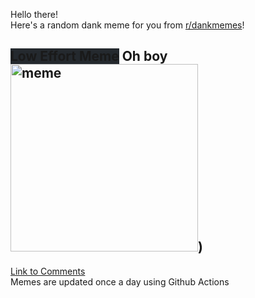Hello there! <br>Here's a random dank meme for you from [r/dankmemes](https://reddit.com/r/dankmemes)!<br>
## <span style="background-color: #24292e">Low Effort Meme</span> Oh boy<br><img src="https://i.redd.it/9u0cx7m5i3m51.jpg" alt="meme" width="300"/>)<br>
[Link to Comments](https://reddit.com/r/dankmemes/comments/ipd2f8/oh_boy/)<br>
Memes are updated once a day using Github Actions